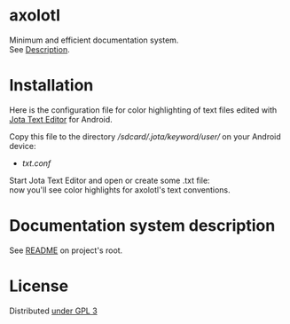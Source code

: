 axolotl
=======

Minimum and efficient documentation system.   
See [Description](https://github.com/circulosmeos/axolotl/).

Installation
===========

Here is the configuration file for color highlighting of text files edited with [Jota Text Editor](https://play.google.com/store/apps/details?id=jp.sblo.pandora.jota&hl=en) for Android.

Copy this file to the directory */sdcard/.jota/keyword/user/* on your Android device:   
* *txt.conf*

Start Jota Text Editor and open or create some .txt file:   
now you'll see color highlights for axolotl's text conventions.
   
Documentation system description
================================

See [README](https://github.com/circulosmeos/axolotl/) on project's root.

License
=======

Distributed [under GPL 3](http://www.gnu.org/licenses/gpl-3.0.html)
